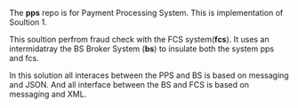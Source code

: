 The **pps** repo is for Payment Processing System. This is implementation of Soultion 1.

This soultion perfrom fraud check with the FCS system(**fcs**). It uses an intermidatray the BS Broker System (**bs**) to insulate both the system pps and fcs.

In this solution all interaces between the PPS and BS is based on messaging and JSON.
And all interface between the BS and FCS is based on messaging and XML.
